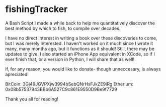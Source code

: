 # fishingTracker
A Bash Script I made a while back to help me quantitatively discover the best method by which to fish, to compile over decades.

I have no direct interest in writing a book over these discoveries to come, but I was merely interested.  I haven't worked on it much since I wrote it many, many months ago, but it functions as it should!  Still, there may be updates to give.  I also started an iPhone App equivalent in XCode, so if I ever finish that, or a version in Python, I will share that as well!

If, for any reason, you would like to donate- though unneccesary, is always apreciated!


BitCoin:  3Gj49JGVPXjw3994bSebQNrHsFJkZE9iRg
Etherium:  0x08b57537943BBb6A527C9c861E9550D9Be9f7729

Thank you all for reading!
